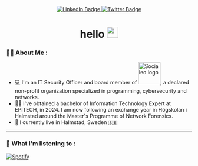 <div id="header" align="center">
  <div id="badges">
    <a href="http://linkedin.com/in/thomasmazaud/">
      <img src="https://img.shields.io/badge/LinkedIn-blue?style=for-the-badge&logo=linkedin&logoColor=white" alt="LinkedIn Badge"/>
    </a>
    <a href="https://twitter.com/fyroeo">
      <img src="https://img.shields.io/badge/Twitter-blue?style=for-the-badge&logo=twitter&logoColor=white" alt="Twitter Badge"/>
    </a>
  </div>
  <h1>
    hello
    <img src="https://media.giphy.com/media/hvRJCLFzcasrR4ia7z/giphy.gif" width="30px"/>
  </h1>
</div>

### 👨‍💻 About Me :

- 💻 I'm an IT Security Officer and board member of <a href="https://socialeo.net"><img src="https://socialeo.net/new-logo-light.png" alt="Socialeo logo" width="60px"></a>, a declared non-profit organization specialized in programming, cybersecurity and networks.
- 👨‍🎓 I've obtained a bachelor of Information Technology Expert at EPITECH, in 2024. I am now following an exchange year in Högskolan i Halmstad around the Master's Programme of Network Forensics.
- 📍 I currently live in Halmstad, Sweden 🇸🇪

---

### 🎵 What I'm listening to :

[![Spotify](https://novatorem-kohl-five.vercel.app/api/spotify)](https://open.spotify.com/user/70z08ujcabd9mi6qlaeyude17?si=445d60d041e94eea)

